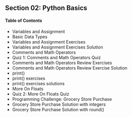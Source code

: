 ## Section 02: Python Basics

#### Table of Contents

- Variables and Assignment
- Basic Data Types
- Variables and Assignment Exercises
- Variables and Assignment Exercises Solution
- Comments and Math Operators
- Quiz 1: Comments and Math Operators Quiz
- Comments and Math Operators Review Exercises
- Comments and Math Operators Review Exercise Solution
- print()
- print() exercises
- print() exercises solutions
- More On Floats
- Quiz 2: More On Floats Quiz
- Programming Challenge: Grocery Store Purchase
- Grocery Store Purchase Solution with integers
- Grocery Store Purchase Solution with round()
